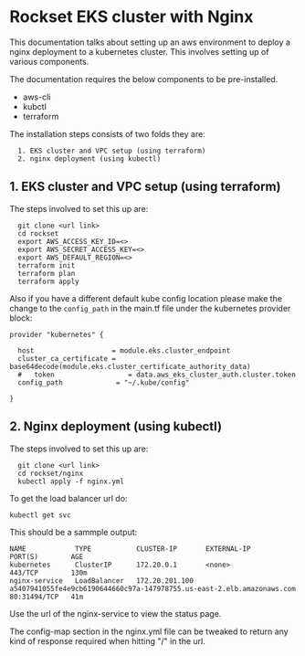 # Rockset EKS cluster with Nginx

This documentation talks about setting up an aws environment to deploy a nginx deployment to a kubernetes cluster. This involves setting up of various components.

The documentation requires the below components to be pre-installed.
* aws-cli
* kubctl
* terraform

The installation steps consists of two folds they are:

      1. EKS cluster and VPC setup (using terraform)
      2. nginx deployment (using kubectl)

## 1. EKS cluster and  VPC setup (using terraform)

The steps involved to set this up are:


	  git clone <url link>
	  cd rockset
	  export AWS_ACCESS_KEY_ID=<>
	  export AWS_SECRET_ACCESS_KEY=<>
	  export AWS_DEFAULT_REGION=<>
	  terraform init
	  terraform plan
	  terraform apply

Also if you have a different default kube config location please make the change to the `config_path` in the main.tf file under the kubernetes provider block:

    provider "kubernetes" {

      host                   = module.eks.cluster_endpoint
      cluster_ca_certificate = base64decode(module.eks.cluster_certificate_authority_data)
      #   token                  = data.aws_eks_cluster_auth.cluster.token
      config_path             = "~/.kube/config"

    }

## 2. Nginx deployment (using kubectl)

The steps involved to set this up are:

	  git clone <url link>
	  cd rockset/nginx
	  kubectl apply -f nginx.yml


To get the load balancer url do:

    kubectl get svc

This should be a sammple output:


    NAME            TYPE           CLUSTER-IP       EXTERNAL-IP                                                              PORT(S)        AGE
    kubernetes      ClusterIP      172.20.0.1       <none>                                                                   443/TCP        130m
    nginx-service   LoadBalancer   172.20.201.100   a5407941055fe4e9cb6190644660c97a-147978755.us-east-2.elb.amazonaws.com   80:31494/TCP   41m


Use the url of the nginx-service to view the status page.




The config-map section in the nginx.yml file can be tweaked to return any kind of response required when hitting "/" in the url.
